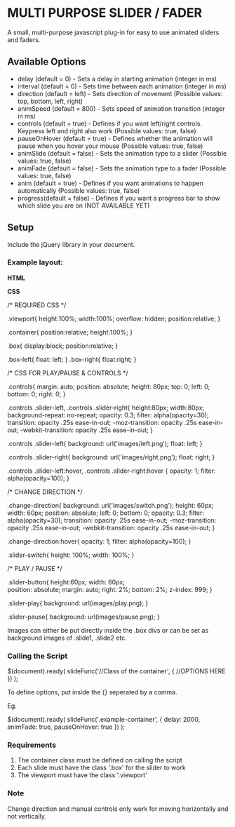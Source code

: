MULTI PURPOSE SLIDER / FADER
============================

A small, multi-purpose javascript plug-in for easy to use animated sliders and faders.


Available Options
-----------------

* delay (default = 0) - Sets a delay in starting animation (integer in ms)
* interval (default = 0) - Sets time between each animation (integer in ms)
* direction (default = left) - Sets direction of movement (Possible values: top, bottom, left, right)
* animSpeed (default = 800) - Sets speed of animation transition (integer in ms)
* controls (default = true) - Defines if you want left/right controls. Keypress left and right also work (Possible values: true, false)
* pauseOnHover (default = true) - Defines whether the animation will pause when you hover your mouse (Possible values: true, false)
* animSlide (default = false) - Sets the animation type to a slider (Possible values: true, false)
* animFade (default = false) - Sets the animation type to a fader (Possible values: true, false)
* anim (default = true) - Defines if you want animations to happen automatically (Possible values: true, false)
* progress(default = false) - Defines if you want a progress bar to show which slide you are on (NOT AVAILABLE YET)


Setup
-----

Include the jQuery library in your document.

### Example layout:

__HTML__

<div class="viewport">
	<div class="example-container">
		<div class="box slide1">
		</div>
		<div class="box slide2">
		</div>
		<div class="box slide3">
		</div>
		<div class="box slide4">
		</div>
	</div>
</div>

__CSS__

/* REQUIRED CSS */

.viewport{
	height:100%;
	width:100%;
	overflow: hidden;
	position:relative;
}

.container{
	position:relative;
	height:100%;
}

.box{
	display:block;
	position:relative;
}

.box-left{
	float: left;
}
.box-right{
	float:right;
}

/* CSS FOR PLAY/PAUSE & CONTROLS */

.controls{
	margin: auto;
	position: absolute;
	height: 80px;
	top: 0; left: 0; bottom: 0; right: 0;
}

.controls .slider-left,
.controls .slider-right{
	height:80px;
	width:80px;
	background-repeat: no-repeat;
	opacity: 0.3;
	filter: alpha(opacity=30);
	transition: opacity .25s ease-in-out;
   -moz-transition: opacity .25s ease-in-out;
   -webkit-transition: opacity .25s ease-in-out;
}

.controls .slider-left{
	background: url('images/left.png');
	float: left;
}

.controls .slider-right{
	background: url('images/right.png');
	float: right;
}

.controls .slider-left:hover,
.controls .slider-right:hover
{
	opacity: 1;
	filter: alpha(opacity=100);
}

/* CHANGE DIRECTION */

.change-direction{
	background: url('images/switch.png');
	height: 60px;
	width: 60px;
	position: absolute;
	left: 0;
	bottom: 0;
	opacity: 0.3;
	filter: alpha(opacity=30);
	transition: opacity .25s ease-in-out;
   -moz-transition: opacity .25s ease-in-out;
   -webkit-transition: opacity .25s ease-in-out;
}

.change-direction:hover{
	opacity: 1;
	filter: alpha(opacity=100);	
}

.slider-switch{
	height: 100%;
	width: 100%;
}

/* PLAY / PAUSE */

.slider-button{
	height:60px;
	width: 60px;	
	position: absolute;
	margin: auto;
	right: 2%;
	bottom: 2%;
	z-index: 999;
}

.slider-play{
	background: url(images/play.png);
}

.slider-pause{
	background: url(images/pause.png);
}



Images can either be put directly inside the .box divs or can be set as background images of .slide1, .slide2 etc.

### Calling the Script


$(document).ready( 
	slideFunc('//Class of the container', { //OPTIONS HERE })
);

To define options, put inside the {} seperated by a comma.

Eg.

$(document).ready( 
	slideFunc('.example-container', { delay: 2000, animFade: true, pauseOnHover: true })
);

### Requirements

1. The container class must be defined on calling the script
2. Each slide must have the class '.box' for the slider to work
3. The viewport must have the class '.viewport'

### Note

Change direction and manual controls only work for moving horizontally and not vertically.
